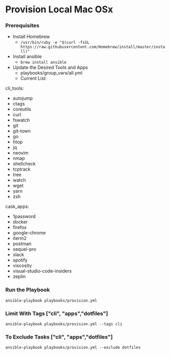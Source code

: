 Provision Local Mac OSx
=====================================

### Prerequisites  
  * Install Homebrew  
    * `/usr/bin/ruby -e "$(curl -fsSL https://raw.githubusercontent.com/Homebrew/install/master/install)"`
  * Install ansible  
    * `brew install ansible`  
  * Update the Desired Tools and Apps  
    *  playbooks/group_vars/all.yml 
    * Current List: 
  
  cli_tools:
  - autojump
  - ctags
  - coreutils
  - curl 
  - fswatch
  - git
  - git-town
  - go
  - htop
  - jq
  - neovim
  - nmap
  - shellcheck
  - tcptrack
  - tree
  - watch
  - wget
  - yarn
  - zsh

cask_apps:
  - 1password
  - docker
  - firefox
  - google-chrome
  - iterm2
  - postman
  - sequel-pro
  - slack
  - spotify
  - viscosity
  - visual-studio-code-insiders
  - zeplin

### Run the Playbook
  `ansible-playbook playbooks/provision.yml`

### Limit With Tags ["cli", "apps","dotfiles"]
  `ansible-playbook playbooks/provision.yml --tags cli`

### To Exclude Tasks ["cli", "apps","dotfiles"]
  `ansible-playbook playbooks/provision.yml --exclude dotfiles`
